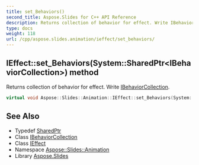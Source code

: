 ```yaml
---
title: set_Behaviors()
second_title: Aspose.Slides for C++ API Reference
description: Returns collection of behavior for effect. Write IBehaviorCollection.
type: docs
weight: 118
url: /cpp/aspose.slides.animation/ieffect/set_behaviors/
---
```

## IEffect::set_Behaviors(System::SharedPtr\<IBehaviorCollection\>) method


Returns collection of behavior for effect. Write [IBehaviorCollection](../../ibehaviorcollection/).

```cpp
virtual void Aspose::Slides::Animation::IEffect::set_Behaviors(System::SharedPtr<IBehaviorCollection> value)=0
```

## See Also

* Typedef [SharedPtr](../../system/sharedptr/)
* Class [IBehaviorCollection](../ibehaviorcollection/)
* Class [IEffect](./)
* Namespace [Aspose::Slides::Animation](../)
* Library [Aspose.Slides](../../)